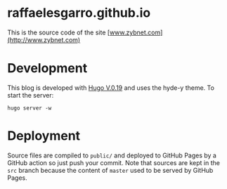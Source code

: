 # raffaelesgarro.github.io

This is the source code of the site [www.zybnet.com](http://www.zybnet.com)

# Development

This blog is developed with [Hugo V.0.19](https://github.com/gohugoio/hugo/releases/tag/v0.19) and uses
the hyde-y theme. To start the server:

    hugo server -w

# Deployment

Source files are compiled to `public/` and deployed to GitHub Pages by a GitHub action so
just push your commit. Note that sources are kept in the `src` branch because the content
of `master` used to be served by GitHub Pages.
